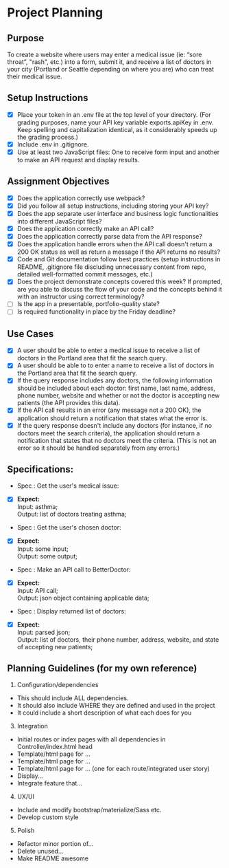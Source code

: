 # Project Planning

## Purpose
To create a website where users may enter a medical issue (ie: “sore throat”, "rash", etc.) into a form, submit it, and receive a list of doctors in your city (Portland or Seattle depending on where you are) who can treat their medical issue.

## Setup Instructions
- [x] Place your token in an .env file at the top level of your directory. (For grading purposes, name your API key variable exports.apiKey in .env. Keep spelling and capitalization identical, as it considerably speeds up the grading process.)  
- [x] Include .env in .gitignore.  
- [x] Use at least two JavaScript files: One to receive form input and another to make an API request and display results.  

## Assignment Objectives
- [x] Does the application correctly use webpack?
- [x] Did you follow all setup instructions, including storing your API key?
- [x] Does the app separate user interface and business logic functionalities into different JavaScript files?  
- [x] Does the application correctly make an API call?
- [x] Does the application correctly parse data from the API response?
- [x] Does the application handle errors when the API call doesn't return a 200 OK status as well as return a message if the API returns no results?
- [x] Code and Git documentation follow best practices (setup instructions in README, .gitignore file discluding unnecessary content from repo, detailed well-formatted commit messages, etc.)
- [x] Does the project demonstrate concepts covered this week? If prompted, are you able to discuss the flow of your code and the concepts behind it with an instructor using correct terminology?
- [ ] Is the app in a presentable, portfolio-quality state?
- [ ] Is required functionality in place by the Friday deadline?

## Use Cases
- [x] A user should be able to enter a medical issue to receive a list of doctors in the Portland area that fit the search query.
- [x] A user should be able to to enter a name to receive a list of doctors in the Portland area that fit the search query.
- [x] If the query response includes any doctors, the following information should be included about each doctor: first name, last name, address, phone number, website and whether or not the doctor is accepting new patients (the API provides this data).
- [x] If the API call results in an error (any message not a 200 OK), the application should return a notification that states what the error is.
- [x] If the query response doesn't include any doctors (for instance, if no doctors meet the search criteria), the application should return a notification that states that no doctors meet the criteria. (This is not an error so it should be handled separately from any errors.)

## Specifications:

* Spec : Get the user's medical issue:
- [x] **Expect:**  
Input: asthma;  
Output: list of doctors treating asthma;

* Spec : Get the user's chosen doctor:
- [x] **Expect:**  
Input: some input;  
Output: some output;

* Spec : Make an API call to BetterDoctor:
- [x] **Expect:**  
Input: API call;  
Output: json object containing applicable data;

* Spec : Display returned list of doctors:
- [x] **Expect:**  
Input: parsed json;  
Output: list of doctors, their phone number, address, website, and state of accepting new patients;

## Planning Guidelines (for my own reference)

1. Configuration/dependencies
  * This should include ALL dependencies.
  * It should also include WHERE they are defined and used in the project
  * It could include a short description of what each does for you

3. Integration
  * Initial routes or index pages with all dependencies in Controller/index.html head
  * Template/html page for ...
  * Template/html page for ...
  * Template/html page for ... (one for each route/integrated user story)
  * Display...
  * Integrate feature that...

4. UX/UI
  * Include and modify bootstrap/materialize/Sass etc.
  * Develop custom style

5. Polish
  * Refactor minor portion of...
  * Delete unused...
  * Make README awesome
